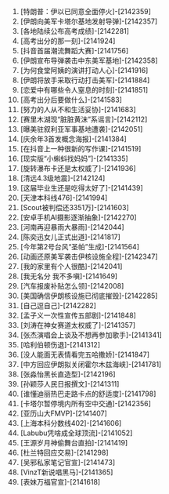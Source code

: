 
1. [特朗普：伊以已同意全面停火]-[2142359]
1. [伊朗向美军卡塔尔基地发射导弹]-[2142357]
1. [各地陆续公布高考成绩]-[2142281]
1. [高考出分的那一刻]-[2141924]
1. [抖音首届潮流舞蹈大赛]-[2141756]
1. [伊朗宣布导弹袭击中东美军基地]-[2142358]
1. [为何食堂阿姨的演讲打动人心]-[2141916]
1. [伊朗将放手采取行动打击美军]-[2141884]
1. [恋爱中有哪些令人窒息的时刻]-[2141851]
1. [高考出分后要做什么]-[2141583]
1. [努力的人从不和生活妥协]-[2141683]
1. [赛里木湖现“脏脏黄沫”系谣言]-[2142112]
1. [曝美驻叙利亚军事基地遭袭]-[2142051]
1. [庆余年3首发概念海报]-[2141384]
1. [在抖音上一种很新的写作课]-[2141519]
1. [现实版“小蝌蚪找妈妈”]-[2141335]
1. [旋转瀑布卡还是太权威了]-[2141936]
1. [清远4.3级地震]-[2142124]
1. [这届毕业生还是吃得太好了]-[2141439]
1. [天津本科线476]-[2141994]
1. [Scout被判偿还3351万]-[2141603]
1. [安卓手机AI摄影逐渐抽象]-[2142270]
1. [河南再迎暴雨大暴雨]-[2142044]
1. [陈奕迅女儿正式出道]-[2141817]
1. [今年第2号台风“圣帕”生成]-[2141564]
1. [动画还原美军袭击伊核设施全程]-[2142347]
1. [我的家里有个人很酷]-[2142041]
1. [我无名分 我不多嗔]-[2141649]
1. [汽车报废补贴怎么领]-[2142008]
1. [美国确信伊朗核设施已彻底摧毁]-[2142285]
1. [自己逗自己]-[2142282]
1. [孟子义一次性宣传五部剧]-[2141848]
1. [刘涛在神女赛道太权威了]-[2141357]
1. [张杰演唱会上谈及不想再参加歌手]-[2141341]
1. [哈利伯顿伤退]-[2141312]
1. [没人能面无表情看完五哈撒娇]-[2141847]
1. [中方回应伊朗拟关闭霍尔木兹海峡]-[2141781]
1. [张淼怡黑长直造型]-[2142196]
1. [孙颖莎人民日报撰文]-[2141311]
1. [谁懂迪丽热巴走路卡点的舒适度]-[2141798]
1. [卡塔尔暂停境内所有空中交通]-[2142356]
1. [亚历山大FMVP]-[2141407]
1. [上海本科分数线402]-[2141606]
1. [Labubu凭啥成全球顶流]-[2141052]
1. [王源岁月神偷舞台直拍]-[2141419]
1. [杜兰特回应交易]-[2141298]
1. [吴邪私家笔记官宣]-[2141473]
1. [VinzT新说唱黑马]-[2141365]
1. [表妹万福官宣]-[2141618]